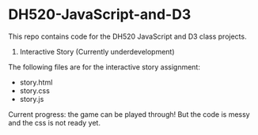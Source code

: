 # DH520-JavaScript-and-D3
This repo contains code for the DH520 JavaScript and D3 class projects.

1. Interactive Story (Currently underdevelopment)  


The following files are for the interactive story assignment:
* story.html
* story.css
* story.js

Current progress: the game can be played through! But the code is messy and the css is not ready yet.
